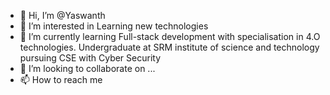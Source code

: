 - 👋 Hi, I’m @Yaswanth
- 👀 I’m interested in Learning new technologies
- 🌱 I’m currently learning Full-stack development with specialisation in 4.O technologies. Undergraduate at SRM institute of science and technology pursuing CSE with Cyber Security
- 💞️ I’m looking to collaborate on ...
- 📫 How to reach me 

<!---
Yaswanth441274/Yaswanth441274 is a ✨ special ✨ repository because its `README.md` (this file) appears on your GitHub profile.
You can click the Preview link to take a look at your changes.
--->
